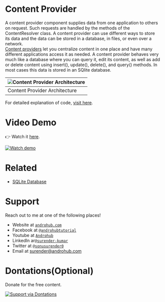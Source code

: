 # Content Provider
A content provider component supplies data from one application to others on request. Such requests are handled by the methods of the ContentResolver class. A content provider can use different ways to store its data and the data can be stored in a database, in files, or even over a network.
<br>
[Content providers](http://developer.android.com/intl/ru/guide/topics/providers/content-provider-creating.html) let you centralize content in one place and have many different applications access it as needed. A content provider behaves very much like a database where you can query it, edit its content, as well as add or delete content using insert(), update(), delete(), and query() methods. In most cases this data is stored in an SQlite database.

![Content Provider Architecture](https://i2.wp.com/www.androhub.com/wp-content/uploads/2015/07/content_provider.png?w=694) | 
---|
Content Provider Architecture |

For detailed explanation of code, [visit here](http://www.androhub.com/android-content-provider/).

# Video Demo
👉 Watch it <a href="https://youtu.be/98NrjnbEiqA">here</a>.
<br>

[![Watch demo](http://i3.ytimg.com/vi/98NrjnbEiqA/hqdefault.jpg)](https://youtu.be/98NrjnbEiqA)

# Related

- [SQLite Database](http://www.androhub.com/android-sqlite-database/)

# Support
Reach out to me at one of the following places!

- Website at <a href="http://www.androhub.com/" target="_blank">`androhub.com`</a>
- Facebook at <a href="https://www.facebook.com/androhubtutorial/" target="_blank">`@androhubtutorial`</a>
- Youtube at <a href="https://www.youtube.com/channel/UCHJh3E9mtRzbM3WVVl9glJg" target="_blank">`Androhub`</a>
- LinkedIn ar<a href="https://www.linkedin.com/in/surender-kumar-681472a8?originalSubdomain=in" target="_blank">`@surender-kumar`</a>
- Twitter at <a href="https://twitter.com/sonusurender0/" target="_blank">`@sonusurender0`</a>
- Email at surender@androhub.com

# Dontations(Optional)
Donate for the free content.
<br>

[![Support via Dontations](https://www.paypalobjects.com/en_GB/i/btn/btn_donateCC_LG.gif)](https://www.paypal.com/cgi-bin/webscr?cmd=_donations&business=sonu.surendra0%40gmail.com&currency_code=USD&source=url)
